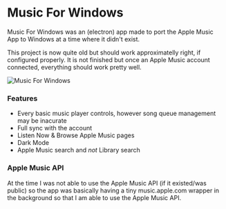 # Music For Windows

Music For Windows was an (electron) app made to port the Apple Music App to Windows at a time where it didn't exist.

This project is now quite old but should work approximatelly right, if configured properly. It is not finished but once an Apple Music account connected, everything should work pretty well.

![Music For Windows](https://qlvn.github.io/assets/projects/Music/app.png "Music For Windows")

### Features
- Every basic music player controls, however song queue management may be inacurate
- Full sync with the account
- Listen Now & Browse Apple Music pages
- Dark Mode
- Apple Music search and *not* Library search

### Apple Music API

At the time I was not able to use the Apple Music API (if it existed/was public) so the app was basically having a tiny music.apple.com wrapper in the background so that I am able to use the Apple Music API.
